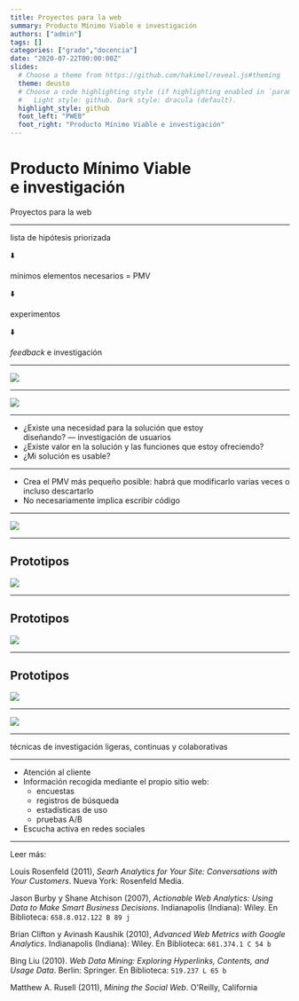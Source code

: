 ```yaml
---
title: Proyectos para la web
summary: Producto Mínimo Viable e investigación
authors: ["admin"]
tags: []
categories: ["grado","docencia"]
date: "2020-07-22T00:00:00Z"
slides:
  # Choose a theme from https://github.com/hakimel/reveal.js#theming
  theme: deusto
  # Choose a code highlighting style (if highlighting enabled in `params.toml`)
  #   Light style: github. Dark style: dracula (default).
  highlight_style: github
  foot_left: "PWEB"
  foot_right: "Producto Mínimo Viable e investigación"
---
```


# Producto Mínimo Viable <br /> e investigación

Proyectos para la web

---

lista de hipótesis priorizada

:arrow_down:

mínimos elementos necesarios = PMV

:arrow_down:

experimentos

:arrow_down:

_feedback_ e investigación

---

![](../img/mvp.png)

---

![](https://cdn.pixabay.com/photo/2018/03/22/02/37/email-3249062_960_720.png)

---

- <span class="fragment strike" data-fragment-index="1">¿Existe una necesidad para la solución que estoy <br />diseñando?</span>  <span class="fragment" data-fragment-index="1" style="font-style:normal !important;">&mdash; investigación de usuarios</span>  
- ¿Existe valor en la solución y las funciones que estoy ofreciendo?  
- ¿Mi solución es usable?

---

- Crea el PMV más pequeño posible: habrá que modificarlo varias veces o incluso descartarlo
- No necesariamente implica escribir código

---

![](../img/experimento.png)

---

## Prototipos

![](../img/prototipo-papel.jpg)

---

## Prototipos

![](../img/prototipo-clicable.png)

---

## Prototipos

![](../img/prototipo-media.png)

---

![](../img/feedback.png)

---

técnicas de investigación ligeras, continuas y colaborativas

---

- Atención al cliente
- Información recogida mediante el propio sitio web:
    - encuestas  
    + registros de búsqueda
    + estadísticas de uso
    + pruebas A/B
- Escucha activa en redes sociales

---

Leer más:

Louis Rosenfeld (2011), _Searh Analytics for Your Site: Conversations with Your Customers_. Nueva York: Rosenfeld Media.

Jason Burby y Shane Atchison (2007), _Actionable Web Analytics: Using Data to Make Smart Business Decisions_. Indianapolis (Indiana): Wiley. En Biblioteca: `658.8.012.122 B 89 j`

Brian Clifton y Avinash Kaushik (2010), _Advanced Web Metrics with Google Analytics_. Indianapolis (Indiana): Wiley. En Biblioteca: `681.374.1 C 54 b`

Bing Liu (2010). _Web Data Mining: Exploring Hyperlinks, Contents, and Usage Data_. Berlin: Springer. En Biblioteca: `519.237 L 65 b`

Matthew A. Rusell (2011), _Mining the Social Web_. O'Reilly, California

